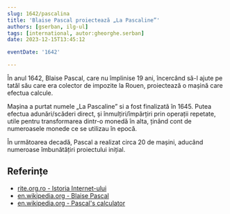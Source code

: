 ```yaml
---
slug: 1642/pascalina
title: 'Blaise Pascal proiectează „La Pascaline”'
authors: [gserban, ilg-ul]
tags: [international, autor:gheorghe.serban]
date: 2023-12-15T13:45:12

eventDate: '1642'

---
```


În anul 1642, Blaise Pascal, care nu împlinise 19 ani, încercând să-l
ajute pe tatăl său care era colector de impozite la Rouen, proiectează
o mașină care efectua calcule.

<!-- truncate -->

Mașina a purtat numele „La Pascaline” si a fost finalizată în 1645.
Putea efectua adunări/scăderi direct, și înmulțiri/împărțiri prin
operații repetate, utile pentru transformarea dintr-o monedă în alta,
ținând cont de numeroasele monede ce se utilizau în epocă.

În următoarea decadă, Pascal a realizat circa 20 de mașini, aducând numeroase
îmbunătățiri proiectului inițial.

## Referințe

- [rite.org.ro - Istoria Internet-ului](https://rite.org.ro/istoria-internetului/)
- [en.wikipedia.org - Blaise Pascal](https://en.wikipedia.org/wiki/Blaise_Pascal)
- [en.wikipedia.org - Pascal's calculator](https://en.wikipedia.org/wiki/Pascal%27s_calculator)
